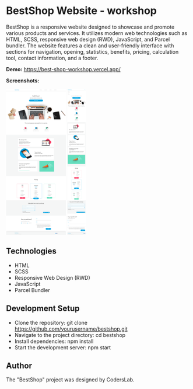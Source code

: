 # BestShop Website - workshop

BestShop is a responsive website designed to showcase and promote various products and services. It utilizes modern web technologies such as HTML, SCSS, responsive web design (RWD), JavaScript, and Parcel bundler. The website features a clean and user-friendly interface with sections for navigation, opening, statistics, benefits, pricing, calculation tool, contact information, and a footer.

**Demo:** https://best-shop-workshop.vercel.app/

**Screenshots:**

<img src="assets/photos/best-shop.png" alt="bestshop" height="400">
<img src="assets/photos/best-shop-rwd.png" alt="about_section" height="400">

## Technologies

- HTML
- SCSS
- Responsive Web Design (RWD)
- JavaScript
- Parcel Bundler

## Development Setup

- Clone the repository: git clone https://github.com/yourusername/bestshop.git
- Navigate to the project directory: cd bestshop
- Install dependencies: npm install
- Start the development server: npm start

## Author

The "BestShop" project was designed by CodersLab.




